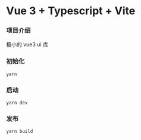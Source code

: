 # Vue 3 + Typescript + Vite

### 项目介绍
极小的 vue3 ui 库

### 初始化
`yarn`

### 启动
`yarn dev`

### 发布
`yarn build`